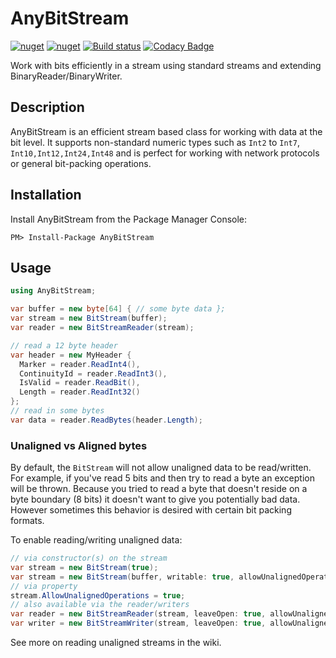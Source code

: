 # AnyBitStream

[![nuget](https://img.shields.io/nuget/v/AnyBitStream.svg)](https://www.nuget.org/packages/AnyBitStream/)
[![nuget](https://img.shields.io/nuget/dt/AnyBitStream.svg)](https://www.nuget.org/packages/AnyBitStream/)
[![Build status](https://ci.appveyor.com/api/projects/status/gfwjabg1pta7em94?svg=true)](https://ci.appveyor.com/project/MichaelBrown/anybitstream)
[![Codacy Badge](https://app.codacy.com/project/badge/Grade/977cab1b5c7e4d7ca749c691c6066a8f)](https://www.codacy.com/gh/replaysMike/AnyBitStream/dashboard?utm_source=github.com&amp;utm_medium=referral&amp;utm_content=replaysMike/AnyBitStream&amp;utm_campaign=Badge_Grade)

Work with bits efficiently in a stream using standard streams and extending BinaryReader/BinaryWriter.

## Description

AnyBitStream is an efficient stream based class for working with data at the bit level. It supports non-standard numeric types such as `Int2` to `Int7`, `Int10,Int12,Int24,Int48` and is perfect for working with network protocols or general bit-packing operations.

## Installation
Install AnyBitStream from the Package Manager Console:
```
PM> Install-Package AnyBitStream
```

## Usage

```csharp
using AnyBitStream;

var buffer = new byte[64] { // some byte data };
var stream = new BitStream(buffer);
var reader = new BitStreamReader(stream);

// read a 12 byte header
var header = new MyHeader {
  Marker = reader.ReadInt4(),
  ContinuityId = reader.ReadInt3(),
  IsValid = reader.ReadBit(),
  Length = reader.ReadInt32()
};
// read in some bytes
var data = reader.ReadBytes(header.Length);
```

### Unaligned vs Aligned bytes

By default, the `BitStream` will not allow unaligned data to be read/written. For example, if you've read 5 bits and then try to read a byte an exception will be thrown. Because you tried to read a byte that doesn't reside on a byte boundary (8 bits) it doesn't want to give you potentially bad data. However sometimes this behavior is desired with certain bit packing formats. 

To enable reading/writing unaligned data:
```csharp
// via constructor(s) on the stream
var stream = new BitStream(true);
var stream = new BitStream(buffer, writable: true, allowUnalignedOperations: true);
// via property
stream.AllowUnalignedOperations = true;
// also available via the reader/writers
var reader = new BitStreamReader(stream, leaveOpen: true, allowUnalignedOperations: true);
var writer = new BitStreamWriter(stream, leaveOpen: true, allowUnalignedOperations: true);
```

See more on reading unaligned streams in the wiki.

